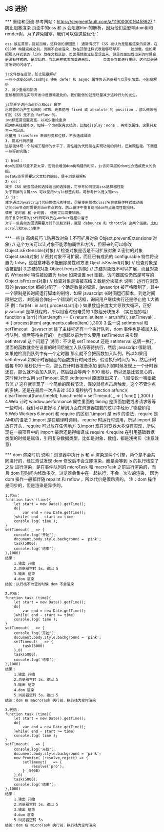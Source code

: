 ## JS 进阶

*** 重绘和回流
    参考网站：https://segmentfault.com/a/1190000016458627
    1. 防止阻塞渲染
    页面中的css 和 js 会阻塞html的解析，因为他们会影响dom树和render树。为了避免阻塞，我们可以做这些优化：

    css 放在首部，提前加载，这样做的原因是： 通常情况下 CSS 被认为是阻塞渲染的资源，在CSSOM 构建完成之前，页面不会被渲染，放在顶部让样式表能够尽早开     始加载。但如果把引入样式表的 link 放在文档底部，页面虽然能立刻呈现出来，但是页面加载出来的时候会是没有样式的，是混乱的。当后来样式表加载进来后，     页面会立即进行重绘，这也就是通常所说的闪烁了。
    
    js文件放在底部，防止阻塞解析
    一些不改变dom和css的js 使用 defer 和 async 属性告诉浏览器可以异步加载，不阻塞解析
    2. 减少重绘和回流
    重绘和回流在实际开发中是很难避免的，我们能做的就是尽量减少这种行为的发生。

    js尽量少访问dom节点和css 属性
    尽可能的为产生动画的 HTML 元素使用 fixed 或 absolute 的 position ，那么修改他们的 CSS 是不会 Reflow 的。
    img标签要设置高宽，以减少重绘重排
    把DOM离线后修改，如将一个dom脱离文档流，比如display：none ，再修改属性，这里只发生一次回流。
    尽量用 transform 来做形变和位移，不会造成回流
    3. 提高代码质量
    这最能体现一个前端工程师的水平了，高性能的代码能在实现功能的同时，还兼顾性能。下面是一些好的实践：

    1）html：
    dom的层级尽量不要太深，否则会增加dom树构建的时间，js访问深层的dom也会造成更大的负担。
    meta标签里需要定义文档的编码，便于浏览器解析
    2）css：
    减少 CSS 嵌套层级和选择适当的选择器，可参考如何提高css选择器性能
    对于首屏的关键css 可以使用style标签内联。可参考什么是关键css
    3）js：
    减少通过JavaScript代码修改元素样式，尽量使用修改class名方式操作样式或动画
    访问dom节点时需要对dom节点转存，防止循环中重复访问dom节点造成性能损耗。
    慎用 定时器 和 计时器， 使用完后需要销毁。
    用于复杂计算的js代码可以放在worker进程中运行
    对于一些高频的回调需要对其节流和消抖，就是 debounce 和 throttle 这两个函数。比如scroll和touch事件



***一些 js 高级技巧
  1.防篡改对象
    1.不可扩展对象
      Object.preventExtensions(对象) // 这个方法可以让对象不能添加属性和方法，但原来的可以修改
      Object.isExtensible(对象) // 检查对象是否是不可扩展对象
    2.密封的对象
      Object.seal(对象) // 密封对象不可扩展，而且已有成员的 configurable 特性将设置为 false，这就意味着不能删除属性和方法
      Oject.isSealed(对象) // 检查对象是否被密封
    3.冻结的对象
      Object.freeze(对象) // 冻结对象既不可以扩展，而且对象的 Writeable 特性被设置为 false 如果设置 set 函数，访问器属性仍然是可写的
      Object.isFrozen(对象) // 检查对象是否被冻结
  2.数组分块技术
    说明：运行在浏览器的 javascript 都被分配了一个确定数量的资源，javascript 被严格限制了，其中一个限制是长时间运行脚本的制约，如果 javascript
         长时间运行脚本，到达时间限制之后，浏览器会弹出一个错误的对话框，询问用户继续执行还是停止他
    1.大循环
      例：for(let i in arr){
        process(arr[i])
      }
      如果数组长度太大导致大循环，正好 javascript 是单线程的，所以阻塞时很难受的
      1.数组分块技术 （实在是妙哇）
        function a (arr){
          if(arr.length == 0) return
          let item = arr.shift();
          setTimeval( _ => {
            process(item)
            arguments.callee(item)
          },300)
  3.说一说 setInterval 和 setTimeout （javascript 除了主线程还有一个执行队列，dom 事件也是被加入执行队列，绕后等待执行的）
      也想起以前为什么要用 setTimeout 来实现 setInterval 这个问题了
      说明：不论是 setTimeout 还是 setInterval 这俩一执行，里面的函数就会在设置的时间后被加入队伍等待执行，然后 javascript 很聪明，如果他检测到队列中有一个定时器
           那么就不会把函数加入队列，所以如果用 setInterval 如果计时器里面的函数执行时间过长，假设执行时间为 1s，然后计时器每 900 毫秒执行一次，那么在计时器准备添加
           到队列的时候发现上一个计时器还在，那么就不会加入队列，然后就会等两个 900 毫秒，所以还是比较恶心的，这时候为什么用 setTimeout 实现 setInterval 原因就出来了。
    1.顺便说一嘴函数节流
          // 这样就实现了一个简单的函数节流，假设鼠标点击后触发，这个不管你点的多快，还是在最后一次点击过 300 毫秒执行
          function a(func){
            clearTimeout(func.timeId);
            func.timeId = setTimeout( _ => {
              func()
            },300)
          }
  4.Web 计时
      window.performance 属性里面的 timing 是页面加载或者请求等等一些时间，我们可以更好地了解到页面在浏览器加载的过程中经历了哪些阶段
  5.Web Workers
  6.import 和 require 的区别
    1.import 是 es6 的语法，require 是AMD的语法
    2.import 是在编译时调用， reuqire 时运行时调用，所以 import 得放在开头，require 可以放在任何地方
    3.import 现在浏览器大多没有实现，所以现在一般项目中的 import 最后还是得编译成 require
    4.require 在引用基础数据类型的时候是赋值，引用复杂数据类型，比如是对象，数组，都是浅拷贝（注意注意）


*** dom 渲染时机
    说明：浏览器中执行 js 和 ui 渲染是两个引擎，两个是不会共同进行的，经过测试发现 dom 修改后不会立即渲染，而是会等到 js 的执行栈空了之后
    进行渲染，是在事件队列的 microTask 和 macroTask 之前进行渲染的，而且 dom 短时间内修改多次，浏览器会集中在一起执行，不会一次次的渲染，
    因为 dom 操作一般都伴随 repaint 和 reflow ，所以代价是很昂贵的。
    注：dom 操作是同步的，但是渲染是异步的。

    1.代码：
    function task (time){
        let start = new Date().getTime();
        do{
            var end = new Date.getTime();
        }while( end - start >= time)
        console.log( time );
    }
    setTimeout( _ => {
        console.log('开始');
        document.body.style.background = 'pink';
        task(5000);
        console.log('结束');
    },1000)
    结果：
        1.输出 开始
        2.浏览器空转 5s，输出 5
        3.输出 结束
        4.dom 渲染
    结论：执行栈不为空的时候 dom 不会渲染

    2.代码：
    function task (time){
        let start = new Date().getTime();
        do{
            var end = new Date.getTime();
        }while( end - start >= time)
        console.log( time );
    }
    setTimeout( _ => {
        console.log('开始');
        document.body.style.background = 'pink';
        setTimeout( _ => {
            task(5000)
        },0)
        task(5000);
        console.log('结束');
    },1000)
    结果：
        1.输出 开始
        2.浏览器空转 5s，输出 5
        3.输出 结束
        4.dom 渲染
        5.浏览器空转 5s，输出 5
    结论：dom 在 macroTask 执行前，执行栈为空时渲染

    3.代码：
    function task (time){
        let start = new Date().getTime();
        do{
            var end = new Date.getTime();
        }while( end - start >= time)
        console.log( time );
    }
    setTimeout( _ => {
        console.log('开始');
        document.body.style.background = 'pink';
        new Promise( (resolve,reject) => {
            setTimeout( _ => {
                resolve('pro');
            } ,5000)
        },0)
        task(5000);
        console.log('结束');
    },1000)
    结果：
        1.输出 开始
        2.浏览器空转 5s，输出 5
        3.输出 结束
        4.dom 渲染
        5.浏览器空转 5s
    结论：dom 在 microTask 执行前，执行栈为空时渲染
